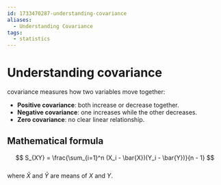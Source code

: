 ```yaml
---
id: 1733470287-understanding-covariance
aliases:
  - Understanding Covariance
tags:
  - statistics
---
```


# Understanding covariance

covariance measures how two variables move together:
  - **Positive covariance**: both increase or decrease together.
  - **Negative covariance**: one increases while the other decreases.
  - **Zero covariance**: no clear linear relationship.

## Mathematical formula

$$
S_{XY} = \frac{\sum_{i=1}^n (X_i - \bar{X})(Y_i - \bar{Y})}{n - 1}
$$  
where $\bar{X}$ and $\bar{Y}$ are means of $X$ and $Y$.

